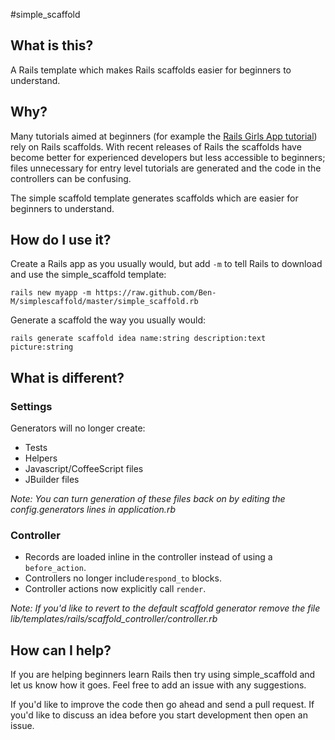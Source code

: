 #simple_scaffold
## What is this?
A Rails template which makes Rails scaffolds easier for beginners to understand.

## Why?
Many tutorials aimed at beginners (for example the [Rails Girls App tutorial](http://guides.railsgirls.com/app/)) rely on Rails scaffolds. With recent releases of Rails the scaffolds have become better for experienced developers but less accessible to beginners; files unnecessary for entry level tutorials are generated and the code in the controllers can be confusing.

The simple scaffold template generates scaffolds which are easier for beginners to understand.

## How do I use it?
Create a Rails app as you usually would, but add `-m` to tell Rails to download and use the simple_scaffold template:

`rails new myapp -m https://raw.github.com/Ben-M/simplescaffold/master/simple_scaffold.rb`

Generate a scaffold the way you usually would:

`rails generate scaffold idea name:string description:text picture:string` 

## What is different?
### Settings
Generators will no longer create:

- Tests
- Helpers
- Javascript/CoffeeScript files
- JBuilder files

*Note: You can turn generation of these files back on by editing the config.generators lines in application.rb*

### Controller
 - Records are loaded inline in the controller instead of using a `before_action`.
 - Controllers no longer include`respond_to` blocks.
 - Controller actions now explicitly call `render`.
 
*Note: If you'd like to revert to the default scaffold generator remove the file lib/templates/rails/scaffold_controller/controller.rb*
 
## How can I help?
If you are helping beginners learn Rails then try using simple_scaffold and let us know how it goes. Feel free to add an issue with any suggestions.

If you'd like to improve the code then go ahead and send a pull request. If you'd like to discuss an idea before you start development then open an issue.